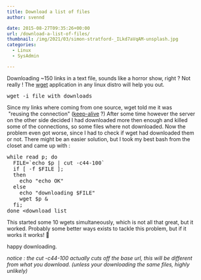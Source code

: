 ```yaml
---
title: Download a list of files
author: svennd

date: 2015-08-27T09:35:26+00:00
url: /download-a-list-of-files/
thumbnail: /img/2021/03/simon-stratford-_ILkd7aVqAM-unsplash.jpg
categories:
  - Linux
  - SysAdmin

---
```

Downloading ~150 links in a text file, sounds like a horror show, right ? Not really ! The [wget][1] application in any linux distro will help you out.

<pre class="EnlighterJSRAW" data-enlighter-linenumbers="false">wget -i file_with_downloads</pre>

Since my links where coming from one source, wget told me it was  "reusing the connection" ([keep-alive][2] ?) After some time however the server on the other side decided I had downloaded more then enough and killed some of the connections, so some files where not downloaded. Now the problem even got worse, since I had to check if wget had downloaded them or not. There might be an easier solution, but I took my best bash from the closet and came up with :

<pre class="EnlighterJSRAW">while read p; do
  FILE=`echo $p | cut -c44-100`
  if [ -f $FILE ];
  then
    echo "echo OK"
  else
    echo "downloading $FILE"
    wget $p &
  fi;
done &lt;download_list</pre>

This started some 10 wgets simultaneously, which is not all that great, but it worked. Probably some better ways exists to tackle this problem, but if it works it works! 🙂

happy downloading.

_notice : the cut -c44-100 actually cuts off the base url, this will be different from what you download. (unless your downloading the same files, highly unlikely)_

 [1]: http://www.gnu.org/software/wget/
 [2]: http://httpd.apache.org/docs/2.2/mod/core.html#keepalive